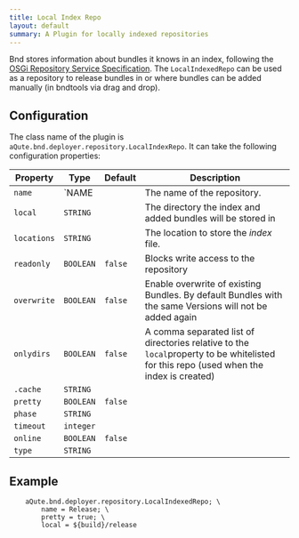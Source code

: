 ```yaml
---
title: Local Index Repo
layout: default
summary: A Plugin for locally indexed repositories 
---
```


Bnd stores information about bundles it knows in an index, following the [OSGi Repository Service Specification](https://docs.osgi.org/specification/osgi.cmpn/7.0.0/service.repository.html). The `LocalIndexedRepo` can be used as a repository to release bundles in or where bundles can be added manually (in bndtools via drag and drop). 

## Configuration

The class name of the plugin is `aQute.bnd.deployer.repository.LocalIndexRepo`. It can take the following configuration properties:

| Property    | Type      | Default | Description                                                  |
| ----------- | --------- | ------- | ------------------------------------------------------------ |
| `name`      | `NAME     |         | The name of the repository.                                  |
| `local`     | `STRING`  |         | The directory the index and added bundles will be stored in  |
| `locations` | `STRING`  |         | The location to store the _index_ file.                      |
| `readonly`  | `BOOLEAN` | `false` | Blocks write access to the repository                        |
| `overwrite` | `BOOLEAN` | `false` | Enable overwrite of existing Bundles. By default Bundles with the same Versions will not be added again |
| `onlydirs`  | `BOOLEAN` | `false` | A comma separated list of directories relative to the `local`property to be whitelisted for this repo (used when the index is created) |
| `.cache`    | `STRING`  |         |                                                              |
| `pretty`    | `BOOLEAN` | `false` |                                                              |
| `phase`     | `STRING`  |         |                                                              |
| `timeout`   | `integer` |         |                                                              |
| `online`    | `BOOLEAN` | `false` |                                                              |
| `type`      | `STRING`  |         |                                                              |

## Example

```
	aQute.bnd.deployer.repository.LocalIndexedRepo; \
		name = Release; \
		pretty = true; \
		local = ${build}/release
```

